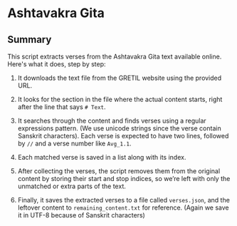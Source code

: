 # Ashtavakra Gita

##  Summary

This script extracts verses from the Ashtavakra Gita text available online. Here's what it does, step by step:

1. It downloads the text file from the GRETIL website using the provided URL.

2. It looks for the section in the file where the actual content starts, right after the line that says `# Text`.

3. It searches through the content and finds verses using a regular expressions pattern. (We use unicode strings since the verse contain Sanskrit characters). Each verse is expected to have two lines, followed by `//` and a verse number like `Avg_1.1`.

4. Each matched verse is saved in a list along with its index.

5. After collecting the verses, the script removes them from the original content by storing their start and stop indices, so we’re left with only the unmatched or extra parts of the text.

6. Finally, it saves the extracted verses to a file called `verses.json`, and the leftover content to `remaining_content.txt` for reference. (Again we save it in UTF-8 because of Sanskrit characters)
